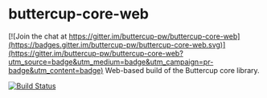 # buttercup-core-web

[![Join the chat at https://gitter.im/buttercup-pw/buttercup-core-web](https://badges.gitter.im/buttercup-pw/buttercup-core-web.svg)](https://gitter.im/buttercup-pw/buttercup-core-web?utm_source=badge&utm_medium=badge&utm_campaign=pr-badge&utm_content=badge)
Web-based build of the Buttercup core library.

[![Build Status](https://travis-ci.org/buttercup-pw/buttercup-core-web.svg?branch=master)](https://travis-ci.org/buttercup-pw/buttercup-core-web)
